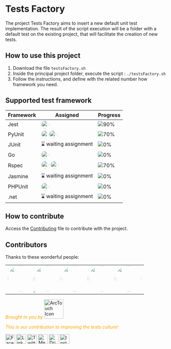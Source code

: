# Tests Factory

The project Tests Factory aims to insert a new default unit test implementation. The result of the script execution will be a folder with a default test on the existing project, that will facilitate the creation of new tests.


## How to use this project
1. Download the file `testsFactory.sh`
2. Inside the principal project folder, execute the script : `./testsFactory.sh`
3. Follow the instructions, and define with the related number how framework you need.

## Supported test framework

<!-- begin-progress-table -->

| Framework                                   | Assigned          | Progress |
| ------------------------------------------- | ----------------- | -------- |
| Jest                                        | <a href="https://github.com/arctouch-leticiacoelho"><img src="https://avatars.githubusercontent.com/u/82114897?s=400&u=d6c8879b59c0d69fafe4206620f8b4cbd4f4ab81&v=4" width="25px;" style="border-radius:50%" alt=""/></a>|![90%](https://progress-bar.dev/90)|
| PyUnit                                      | <a href="https://github.com/arctouch-leticiacoelho"><img src="https://avatars.githubusercontent.com/u/82114897?s=400&u=d6c8879b59c0d69fafe4206620f8b4cbd4f4ab81&v=4" width="25px;" style="border-radius:50%" alt=""/></a><a href="https://joaomarcuslf.com/"><img src="https://avatars.githubusercontent.com/u/78762417?v=4" width="25px;" style="border-radius:50%" alt=""/></a>|![70%](https://progress-bar.dev/70)|
| JUnit                                       | ⌛ waiting assignment|![0%](https://progress-bar.dev/0)|
| Go                                          | <a href="https://joaomarcuslf.com/"><img src="https://avatars.githubusercontent.com/u/78762417?v=4" width="25px;" style="border-radius:50%" alt=""/></a>|![0%](https://progress-bar.dev/0)|  
| Rspec                                      | <a href="https://github.com/arctouch-matheusgraciano"><img src="https://avatars.githubusercontent.com/u/89080926?v=4" width="25px;" style="border-radius:50%" alt=""/></a>  <a href="https://joaomarcuslf.com/"><img src="https://avatars.githubusercontent.com/u/78762417?v=4" width="25px;" style="border-radius:50%" alt=""/></a>|![70%](https://progress-bar.dev/70)|
| Jasmine                                     | ⌛ waiting assignment|![0%](https://progress-bar.dev/0)|
| PHPUnit                                     | <a href="https://github.com/arctouch-matheusgraciano"><img src="https://avatars.githubusercontent.com/u/89080926?v=4" width="25px;" style="border-radius:50%" alt=""/></a> |![0%](https://progress-bar.dev/0)|
| .net                                        | ⌛ waiting assignment|![0%](https://progress-bar.dev/0)|

<!-- end-progress-table -->


## How to contribute

Access the [Contributing](contribute.md) file to contribute with the project.

## Contributors

Thanks to these wonderful people:

<!-- ALL-CONTRIBUTORS-LIST:START - Do not remove or modify this section -->
<!-- prettier-ignore-start -->
<!-- markdownlint-disable -->
<table>
  <tr>
    <td align="center">
       <a href="https://github.com/arctouch-leticiacoelho"><img src="https://avatars.githubusercontent.com/u/82114897?s=400&u=d6c8879b59c0d69fafe4206620f8b4cbd4f4ab81&v=4" width="80px;" style="border-radius:50%" alt=""/>  </a>   
       <a href="https://github.com/arctouch-pedrocosta"><img src="https://avatars.githubusercontent.com/u/10923005?v=4" width="80px;" style="border-radius:50%" alt=""/></a>
       <a href="https://joaomarcuslf.com/"><img src="https://avatars.githubusercontent.com/u/78762417?v=4" width="80px;" style="border-radius:50%" alt=""/></a>
      <a href="https://github.com/arctouch-matheusgraciano"><img src="https://avatars.githubusercontent.com/u/89080926?v=4" width="80px;" style="border-radius:50%" alt=""/></a>
      <a href="https://github.com/0x6775737461"><img src="https://avatars.githubusercontent.com/u/81694100?v=4" width="80px;" style="border-radius:50%" alt=""/></a>
    </td>
  </tr>
</table>

<!-- markdownlint-restore -->
<!-- prettier-ignore-end -->

<!-- ALL-CONTRIBUTORS-LIST:END -->


<span style="color:orange"><em>Brought to you by </em></span> <img src="https://pbs.twimg.com/profile_images/1156669334531596293/ufha-qND_400x400.png"  border="0" alt="ArcTouch Icon" height="60"/>

<span style="color:orange"><em>This is our contribution to improving the tests culture!</em></span>

<a href="https://www.facebook.com/ArcTouchBrasil/"><img alt="Facebook icon" src="https://img.icons8.com/ios-filled/50/000000/facebook-circled--v1.png" width="30"/></a>
<a href="https://www.linkedin.com/company/arctouch"><img alt="Linkedin icon" src="https://img.icons8.com/ios-filled/50/000000/linkedin-circled--v1.png" width="30"/></a>
<a href="https://twitter.com/arctouch"><img alt="Twitter icon" src="https://img.icons8.com/ios-filled/50/000000/twitter-circled--v1.png" width="30"/></a>
<a href="https://medium.com/arctouch"><img alt="Medium icon" src="https://img.icons8.com/ios-filled/50/000000/medium-logo.png" width="30"/></a>
<a href="https://dribbble.com/arctouch"><img alt="Dribbble icon" src="https://img.icons8.com/dotty/80/000000/dribbble.png" width="30"/></a>
<a href="https://www.instagram.com/arctouchlife/"><img alt="Instagram icon" src="https://img.icons8.com/ios-filled/50/000000/instagram-new.png" width="30"/></a>   
